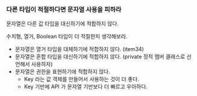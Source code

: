 ### 다른 타입이 적절하다면 문자열 사용을 피하라

문자열은 다른 값 타입을 대신하기에 적합하지 않다.

수치형, 열거, Boolean 타입이 더 적절한지 생각해보라.

- 문자열은 열거 타입을 대체하기에 적합하지 않다. (item34)
- 문자열은 혼합 타입을 대신하기에 적합하지 않다. (private 정적 멤버 클래스로 선언해서 사용하자)
- 문자열은 권한을 표현하기에 적합하지 않다.
    - Key 라는 값 객체를 만들어서 사용하는 것이 더 좋다.
    - Key 기반에 API 가 문자열 기반보다 더 빠르고 우아하다.







